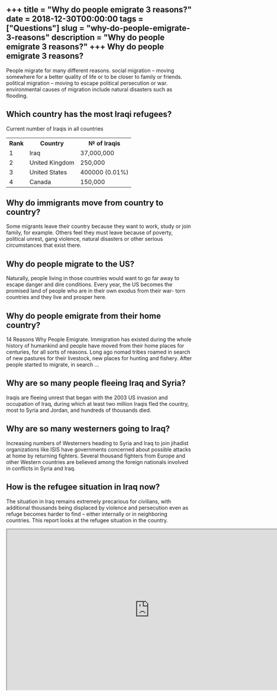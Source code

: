 +++
title = "Why do people emigrate 3 reasons?"
date = 2018-12-30T00:00:00
tags = ["Questions"]
slug = "why-do-people-emigrate-3-reasons"
description = "Why do people emigrate 3 reasons?"
+++
Why do people emigrate 3 reasons?
---------------------------------

People migrate for many different reasons. social migration – moving somewhere for a better quality of life or to be closer to family or friends. political migration – moving to escape political persecution or war. environmental causes of migration include natural disasters such as flooding.

Which country has the most Iraqi refugees?
------------------------------------------

Current number of Iraqis in all countries

<table><tr><th>Rank</th><th>Country</th><th>№ of Iraqis</th></tr><tr><td>1</td><td>Iraq</td><td>37,000,000</td></tr><tr><td>2</td><td>United Kingdom</td><td>250,000</td></tr><tr><td>3</td><td>United States</td><td>400000 (0.01%)</td></tr><tr><td>4</td><td>Canada</td><td>150,000</td></tr></table>

Why do immigrants move from country to country?
-----------------------------------------------

Some migrants leave their country because they want to work, study or join family, for example. Others feel they must leave because of poverty, political unrest, gang violence, natural disasters or other serious circumstances that exist there.

Why do people migrate to the US?
--------------------------------

Naturally, people living in those countries would want to go far away to escape danger and dire conditions. Every year, the US becomes the promised land of people who are in their own exodus from their war- torn countries and they live and prosper here.

Why do people emigrate from their home country?
-----------------------------------------------

14 Reasons Why People Emigrate. Immigration has existed during the whole history of humankind and people have moved from their home places for centuries, for all sorts of reasons. Long ago nomad tribes roamed in search of new pastures for their livestock, new places for hunting and fishery. After people started to migrate, in search …

Why are so many people fleeing Iraq and Syria?
----------------------------------------------

Iraqis are fleeing unrest that began with the 2003 US invasion and occupation of Iraq, during which at least two million Iraqis fled the country, most to Syria and Jordan, and hundreds of thousands died.

Why are so many westerners going to Iraq?
-----------------------------------------

Increasing numbers of Westerners heading to Syria and Iraq to join jihadist organizations like ISIS have governments concerned about possible attacks at home by returning fighters. Several thousand fighters from Europe and other Western countries are believed among the foreign nationals involved in conflicts in Syria and Iraq.

How is the refugee situation in Iraq now?
-----------------------------------------

The situation in Iraq remains extremely precarious for civilians, with additional thousands being displaced by violence and persecution even as refuge becomes harder to find – either internally or in neighboring countries. This report looks at the refugee situation in the country.

<iframe allow="accelerometer; autoplay; clipboard-write; encrypted-media; gyroscope; picture-in-picture" allowfullscreen="" class="__youtube_prefs__  epyt-is-override  no-lazyload" data-no-lazy="1" data-origheight="433" data-origwidth="770" data-skipgform_ajax_framebjll="" height="433" id="_ytid_31376" loading="lazy" src="https://www.youtube.com/embed/uicRkouflCE?enablejsapi=1&autoplay=0&cc_load_policy=0&cc_lang_pref=&iv_load_policy=1&loop=0&modestbranding=0&rel=1&fs=1&playsinline=0&autohide=2&theme=dark&color=red&controls=1&" title="YouTube player" width="770"></iframe>